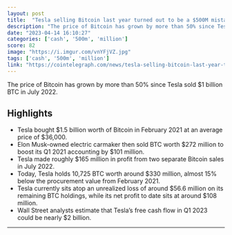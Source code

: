 ```yaml
---
layout: post
title:  "Tesla selling Bitcoin last year turned out to be a $500M mistake"
description: "The price of Bitcoin has grown by more than 50% since Tesla sold $1 billion BTC in July 2022."
date: "2023-04-14 16:10:27"
categories: ['cash', '500m', 'million']
score: 82
image: "https://i.imgur.com/vnYFjVZ.jpg"
tags: ['cash', '500m', 'million']
link: "https://cointelegraph.com/news/tesla-selling-bitcoin-last-year-turned-out-to-be-a-500m-mistake"
---
```


The price of Bitcoin has grown by more than 50% since Tesla sold $1 billion BTC in July 2022.

## Highlights

- Tesla bought $1.5 billion worth of Bitcoin in February 2021 at an average price of $36,000.
- Elon Musk-owned electric carmaker then sold BTC worth $272 million to boost its Q1 2021 accounting by $101 million.
- Tesla made roughly $165 million in profit from two separate Bitcoin sales in July 2022.
- Today, Tesla holds 10,725 BTC worth around $330 million, almost 15% below the procurement value from February 2021.
- Tesla currently sits atop an unrealized loss of around $56.6 million on its remaining BTC holdings, while its net profit to date sits at around $108 million.
- Wall Street analysts estimate that Tesla’s free cash flow in Q1 2023 could be nearly $2 billion.

---
